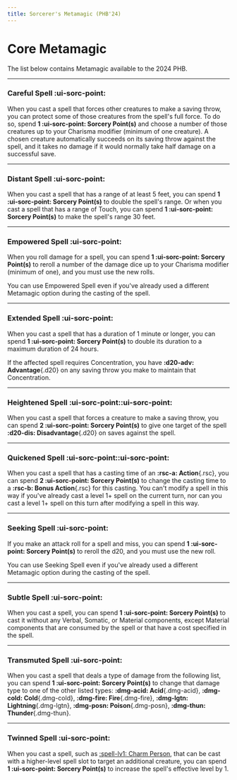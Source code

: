 ```yaml
---
title: Sorcerer's Metamagic (PHB'24)
---
```


# Core Metamagic

The list below contains Metamagic available to the 2024 PHB.

---

### Careful Spell :ui-sorc-point:

When you cast a spell that forces other creatures to make a saving throw, you can protect some of those creatures from the spell's full force. To do so, spend **1 :ui-sorc-point: Sorcery Point(s)** and choose a number of those creatures up to your Charisma modifier (minimum of one creature). A chosen creature automatically succeeds on its saving throw against the spell, and it takes no damage if it would normally take half damage on a successful save.

---

### Distant Spell :ui-sorc-point:

When you cast a spell that has a range of at least 5 feet, you can spend **1 :ui-sorc-point: Sorcery Point(s)** to double the spell's range. Or when you cast a spell that has a range of Touch, you can spend **1 :ui-sorc-point: Sorcery Point(s)** to make the spell's range 30 feet.

---

### Empowered Spell :ui-sorc-point:

When you roll damage for a spell, you can spend **1 :ui-sorc-point: Sorcery Point(s)** to reroll a number of the damage dice up to your Charisma modifier (minimum of one), and you must use the new rolls.

You can use Empowered Spell even if you've already used a different Metamagic option during the casting of the spell.

---

### Extended Spell :ui-sorc-point:

When you cast a spell that has a duration of 1 minute or longer, you can spend **1 :ui-sorc-point: Sorcery Point(s)** to double its duration to a maximum duration of 24 hours.

If the affected spell requires Concentration, you have **:d20-adv: Advantage**{.d20} on any saving throw you make to maintain that Concentration.

---

### Heightened Spell :ui-sorc-point::ui-sorc-point:

When you cast a spell that forces a creature to make a saving throw, you can spend **2 :ui-sorc-point: Sorcery Point(s)** to give one target of the spell **:d20-dis: Disadvantage**{.d20} on saves against the spell.

---

### Quickened Spell :ui-sorc-point::ui-sorc-point:

When you cast a spell that has a casting time of an **:rsc-a: Action**{.rsc}, you can spend **2 :ui-sorc-point: Sorcery Point(s)** to change the casting time to a **:rsc-b: Bonus Action**{.rsc} for this casting. You can't modify a spell in this way if you've already cast a level 1+ spell on the current turn, nor can you cast a level 1+ spell on this turn after modifying a spell in this way.

---

### Seeking Spell :ui-sorc-point:

If you make an attack roll for a spell and miss, you can spend **1 :ui-sorc-point: Sorcery Point(s)** to reroll the d20, and you must use the new roll.

You can use Seeking Spell even if you've already used a different Metamagic option during the casting of the spell.

---

### Subtle Spell :ui-sorc-point:

When you cast a spell, you can spend **1 :ui-sorc-point: Sorcery Point(s)** to cast it without any Verbal, Somatic, or Material components, except Material components that are consumed by the spell or that have a cost specified in the spell.

---

### Transmuted Spell :ui-sorc-point:

When you cast a spell that deals a type of damage from the following list, you can spend **1 :ui-sorc-point: Sorcery Point(s)** to change that damage type to one of the other listed types: **:dmg-acid: Acid**{.dmg-acid}, **:dmg-cold: Cold**{.dmg-cold}, **:dmg-fire: Fire**{.dmg-fire}, **:dmg-lgtn: Lightning**{.dmg-lgtn}, **:dmg-posn: Poison**{.dmg-posn}, **:dmg-thun: Thunder**{.dmg-thun}.

---

### Twinned Spell :ui-sorc-point:

When you cast a spell, such as [:spell-lv1: Charm Person], that can be cast with a higher-level spell slot to target an additional creature, you can spend **1 :ui-sorc-point: Sorcery Point(s)** to increase the spell's effective level by 1.

[:spell-lv1: Charm Person]: ../../../spells/description/core/level-1.md#charm-person